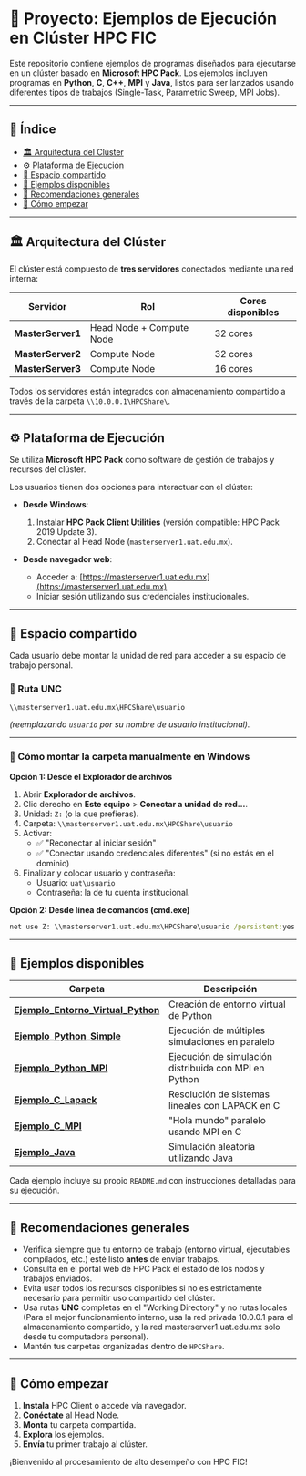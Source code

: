 # 🎯 Proyecto: Ejemplos de Ejecución en Clúster HPC FIC

Este repositorio contiene ejemplos de programas diseñados para ejecutarse en un clúster basado en **Microsoft HPC Pack**. Los ejemplos incluyen programas en **Python**, **C**, **C++**, **MPI** y **Java**, listos para ser lanzados usando diferentes tipos de trabajos (Single-Task, Parametric Sweep, MPI Jobs).

---

## 📑 Índice

- [🏛️ Arquitectura del Clúster](#️-arquitectura-del-clúster)
- [⚙️ Plataforma de Ejecución](#️-plataforma-de-ejecución)
- [📂 Espacio compartido](#-espacio-compartido)
- [🧩 Ejemplos disponibles](#-ejemplos-disponibles)
- [📢 Recomendaciones generales](#-recomendaciones-generales)
- [🚀 Cómo empezar](#-cómo-empezar)

---

## 🏛️ Arquitectura del Clúster

El clúster está compuesto de **tres servidores** conectados mediante una red interna:

| Servidor         | Rol                                | Cores disponibles |
|------------------|------------------------------------|-------------------|
| **MasterServer1** | Head Node + Compute Node             | 32 cores          |
| **MasterServer2** | Compute Node                        | 32 cores          |
| **MasterServer3** | Compute Node        | 16 cores          |

Todos los servidores están integrados con almacenamiento compartido a través de la carpeta `\\10.0.0.1\HPCShare\`.

---

## ⚙️ Plataforma de Ejecución

Se utiliza **Microsoft HPC Pack** como software de gestión de trabajos y recursos del clúster.

Los usuarios tienen dos opciones para interactuar con el clúster:

- **Desde Windows**:
  1. Instalar **HPC Pack Client Utilities** (versión compatible: HPC Pack 2019 Update 3).
  2. Conectar al Head Node (`masterserver1.uat.edu.mx`).

- **Desde navegador web**:
  - Acceder a: [https://masterserver1.uat.edu.mx](https://masterserver1.uat.edu.mx)
  - Iniciar sesión utilizando sus credenciales institucionales.

---

## 📂 Espacio compartido

Cada usuario debe montar la unidad de red para acceder a su espacio de trabajo personal.

### 🔹 Ruta UNC

```
\\masterserver1.uat.edu.mx\HPCShare\usuario
```
*(reemplazando `usuario` por su nombre de usuario institucional).*

---

### 🔹 Cómo montar la carpeta manualmente en Windows

**Opción 1: Desde el Explorador de archivos**

1. Abrir **Explorador de archivos**.
2. Clic derecho en **Este equipo** > **Conectar a unidad de red...**.
3. Unidad: `Z:` (o la que prefieras).
4. Carpeta: `\\masterserver1.uat.edu.mx\HPCShare\usuario`
5. Activar:
   - ✅ "Reconectar al iniciar sesión"
   - ✅ "Conectar usando credenciales diferentes" (si no estás en el dominio)
6. Finalizar y colocar usuario y contraseña:
   - Usuario: `uat\usuario`
   - Contraseña: la de tu cuenta institucional.

**Opción 2: Desde línea de comandos (cmd.exe)**

```bat
net use Z: \\masterserver1.uat.edu.mx\HPCShare\usuario /persistent:yes
```

---

## 🧩 Ejemplos disponibles

| Carpeta                                                                 | Descripción                                      |
|-------------------------------------------------------------------------|--------------------------------------------------|
| [**Ejemplo_Entorno_Virtual_Python**](./Ejemplo_Entorno_Virtual_Python/README.md) | Creación de entorno virtual de Python           |
| [**Ejemplo_Python_Simple**](./Ejemplo_Python_Simple/README.md)         | Ejecución de múltiples simulaciones en paralelo |
| [**Ejemplo_Python_MPI**](./Ejemplo_Python_MPI/README.md)            | Ejecución de simulación distribuida con MPI en Python |
| [**Ejemplo_C_Lapack**](./Ejemplo_C_Lapack/README.md)              | Resolución de sistemas lineales con LAPACK en C |
| [**Ejemplo_C_MPI**](./Ejemplo_C_MPI/README.md)                 | "Hola mundo" paralelo usando MPI en C           |
| [**Ejemplo_Java**](./Ejemplo_Java/README.md)                  | Simulación aleatoria utilizando Java            |

Cada ejemplo incluye su propio `README.md` con instrucciones detalladas para su ejecución.

---

## 📢 Recomendaciones generales

- Verifica siempre que tu entorno de trabajo (entorno virtual, ejecutables compilados, etc.) esté listo **antes** de enviar trabajos.
- Consulta en el portal web de HPC Pack el estado de los nodos y trabajos enviados.
- Evita usar todos los recursos disponibles si no es estrictamente necesario para permitir uso compartido del clúster.
- Usa rutas **UNC** completas en el "Working Directory" y no rutas locales (Para el mejor funcionamiento interno, usa la red privada 10.0.0.1 para el almacenamiento compartido, y la red masterserver1.uat.edu.mx solo desde tu computadora personal).
- Mantén tus carpetas organizadas dentro de `HPCShare`.

---

## 🚀 Cómo empezar

1. **Instala** HPC Client o accede vía navegador.
2. **Conéctate** al Head Node.
3. **Monta** tu carpeta compartida.
4. **Explora** los ejemplos.
5. **Envía** tu primer trabajo al clúster.

¡Bienvenido al procesamiento de alto desempeño con HPC FIC!
